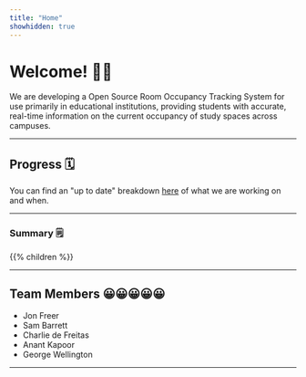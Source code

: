 ```yaml
---
title: "Home"
showhidden: true
---
```


# Welcome! 🎉🎉

We are developing a Open Source Room Occupancy Tracking System for use primarily in educational institutions, providing students with accurate, real-time information on the current occupancy of study spaces across campuses.

---

## Progress 🗓

You can find an "up to date" breakdown [here](/progress) of what we are working on and when.

---

### Summary 🗒

{{% children %}}

---

## Team Members 😀😀😀😀😀

- Jon Freer
- Sam Barrett
- Charlie de Freitas
- Anant Kapoor
- George Wellington

---
